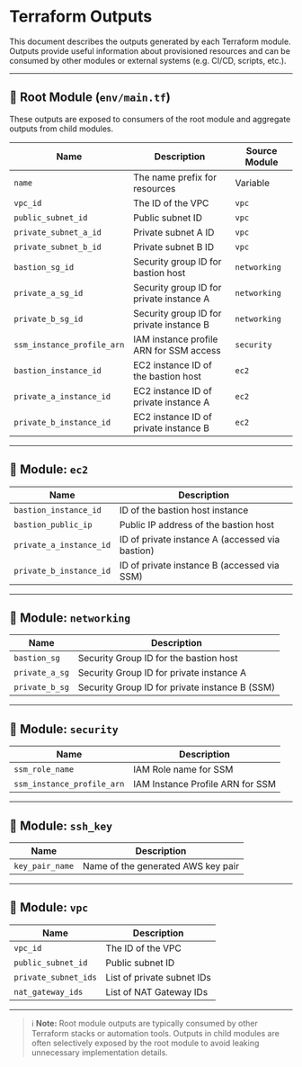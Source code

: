 # Terraform Outputs

This document describes the outputs generated by each Terraform module. Outputs provide useful information about provisioned resources and can be consumed by other modules or external systems (e.g. CI/CD, scripts, etc.).

---

## 📁 Root Module (`env/main.tf`)

These outputs are exposed to consumers of the root module and aggregate outputs from child modules.

| Name                    | Description                                     | Source Module  |
|-------------------------|-------------------------------------------------|----------------|
| `name`                 | The name prefix for resources                   | Variable       |
| `vpc_id`               | The ID of the VPC                               | `vpc`          |
| `public_subnet_id`     | Public subnet ID                                | `vpc`          |
| `private_subnet_a_id`  | Private subnet A ID                             | `vpc`          |
| `private_subnet_b_id`  | Private subnet B ID                             | `vpc`          |
| `bastion_sg_id`        | Security group ID for bastion host              | `networking`   |
| `private_a_sg_id`      | Security group ID for private instance A        | `networking`   |
| `private_b_sg_id`      | Security group ID for private instance B        | `networking`   |
| `ssm_instance_profile_arn` | IAM instance profile ARN for SSM access     | `security`     |
| `bastion_instance_id`  | EC2 instance ID of the bastion host             | `ec2`          |
| `private_a_instance_id`| EC2 instance ID of private instance A           | `ec2`          |
| `private_b_instance_id`| EC2 instance ID of private instance B           | `ec2`          |

---

## 🔹 Module: `ec2`

| Name                    | Description                                         |
|-------------------------|-----------------------------------------------------|
| `bastion_instance_id`  | ID of the bastion host instance                     |
| `bastion_public_ip`    | Public IP address of the bastion host               |
| `private_a_instance_id`| ID of private instance A (accessed via bastion)     |
| `private_b_instance_id`| ID of private instance B (accessed via SSM)         |

---

## 🔹 Module: `networking`

| Name           | Description                                    |
|----------------|------------------------------------------------|
| `bastion_sg`   | Security Group ID for the bastion host         |
| `private_a_sg` | Security Group ID for private instance A       |
| `private_b_sg` | Security Group ID for private instance B (SSM) |

---

## 🔹 Module: `security`

| Name                    | Description                              |
|-------------------------|------------------------------------------|
| `ssm_role_name`         | IAM Role name for SSM                    |
| `ssm_instance_profile_arn` | IAM Instance Profile ARN for SSM     |

---

## 🔹 Module: `ssh_key`

| Name           | Description                          |
|----------------|--------------------------------------|
| `key_pair_name`| Name of the generated AWS key pair   |

---

## 🔹 Module: `vpc`

| Name                  | Description                                |
|-----------------------|--------------------------------------------|
| `vpc_id`              | The ID of the VPC                          |
| `public_subnet_id`    | Public subnet ID                           |
| `private_subnet_ids`  | List of private subnet IDs                 |
| `nat_gateway_ids`     | List of NAT Gateway IDs                    |

---

> ℹ️ **Note:** Root module outputs are typically consumed by other Terraform stacks or automation tools. Outputs in child modules are often selectively exposed by the root module to avoid leaking unnecessary implementation details.
